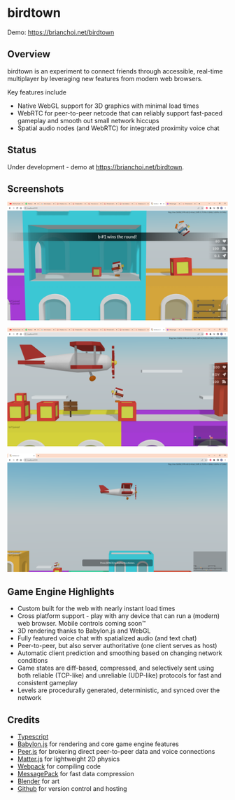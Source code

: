 # birdtown

Demo: https://brianchoi.net/birdtown

## Overview

birdtown is an experiment to connect friends through accessible, real-time multiplayer by leveraging new features from modern web browsers.

Key features include
 * Native WebGL support for 3D graphics with minimal load times
 * WebRTC for peer-to-peer netcode that can reliably support fast-paced gameplay and smooth out small network hiccups
 * Spatial audio nodes (and WebRTC) for integrated proximity voice chat

## Status

Under development - demo at https://brianchoi.net/birdtown.

## Screenshots

![devlog028](https://github.com/bchoi12/birdtown/blob/master/screenshots/devlog028.png?raw=true)

![devlog029](https://github.com/bchoi12/birdtown/blob/master/screenshots/devlog029.png?raw=true)

![devlog030](https://github.com/bchoi12/birdtown/blob/master/screenshots/devlog030.png?raw=true)

## Game Engine Highlights
 * Custom built for the web with nearly instant load times
 * Cross platform support - play with any device that can run a (modern) web browser. Mobile controls coming soon™
 * 3D rendering thanks to Babylon.js and WebGL
 * Fully featured voice chat with spatialized audio (and text chat)
 * Peer-to-peer, but also server authoritative (one client serves as host)
 * Automatic client prediction and smoothing based on changing network conditions
 * Game states are diff-based, compressed, and selectively sent using both reliable (TCP-like) and unreliable (UDP-like) protocols for fast and consistent gameplay
 * Levels are procedurally generated, deterministic, and synced over the network

## Credits

 * [Typescript](https://www.typescriptlang.org/)
 * [Babylon.js](https://www.babylonjs.com/) for rendering and core game engine features
 * [Peer.js](https://peerjs.com/) for brokering direct peer-to-peer data and voice connections
 * [Matter.js](https://brm.io/matter-js/) for lightweight 2D physics
 * [Webpack](https://webpack.js.org/) for compiling code
 * [MessagePack](https://msgpack.org/index.html) for fast data compression
 * [Blender](https://www.blender.org/) for art
 * [Github](https://github.com/) for version control and hosting